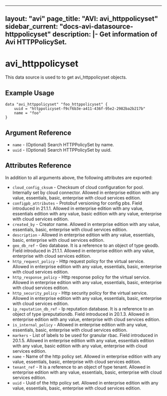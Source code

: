 <!--
    Copyright 2021 VMware, Inc.
    SPDX-License-Identifier: Mozilla Public License 2.0
-->
---
layout: "avi"
page_title: "AVI: avi_httppolicyset"
sidebar_current: "docs-avi-datasource-httppolicyset"
description: |-
  Get information of Avi HTTPPolicySet.
---

# avi_httppolicyset

This data source is used to to get avi_httppolicyset objects.

## Example Usage

```hcl
data "avi_httppolicyset" "foo_httppolicyset" {
    uuid = "httppolicyset-f9cf6b3e-a411-436f-95e2-2982ba2b217b"
    name = "foo"
}
```

## Argument Reference

* `name` - (Optional) Search HTTPPolicySet by name.
* `uuid` - (Optional) Search HTTPPolicySet by uuid.

## Attributes Reference

In addition to all arguments above, the following attributes are exported:

* `cloud_config_cksum` - Checksum of cloud configuration for pool. Internally set by cloud connector. Allowed in enterprise edition with any value, essentials, basic, enterprise with cloud services edition.
* `configpb_attributes` - Protobuf versioning for config pbs. Field introduced in 21.1.1. Allowed in enterprise edition with any value, essentials edition with any value, basic edition with any value, enterprise with cloud services edition.
* `created_by` - Creator name. Allowed in enterprise edition with any value, essentials, basic, enterprise with cloud services edition.
* `description` - Allowed in enterprise edition with any value, essentials, basic, enterprise with cloud services edition.
* `geo_db_ref` - Geo database. It is a reference to an object of type geodb. Field introduced in 21.1.1. Allowed in enterprise edition with any value, enterprise with cloud services edition.
* `http_request_policy` - Http request policy for the virtual service. Allowed in enterprise edition with any value, essentials, basic, enterprise with cloud services edition.
* `http_response_policy` - Http response policy for the virtual service. Allowed in enterprise edition with any value, essentials, basic, enterprise with cloud services edition.
* `http_security_policy` - Http security policy for the virtual service. Allowed in enterprise edition with any value, essentials, basic, enterprise with cloud services edition.
* `ip_reputation_db_ref` - Ip reputation database. It is a reference to an object of type ipreputationdb. Field introduced in 20.1.3. Allowed in enterprise edition with any value, enterprise with cloud services edition.
* `is_internal_policy` - Allowed in enterprise edition with any value, essentials, basic, enterprise with cloud services edition.
* `markers` - List of labels to be used for granular rbac. Field introduced in 20.1.5. Allowed in enterprise edition with any value, essentials edition with any value, basic edition with any value, enterprise with cloud services edition.
* `name` - Name of the http policy set. Allowed in enterprise edition with any value, essentials, basic, enterprise with cloud services edition.
* `tenant_ref` - It is a reference to an object of type tenant. Allowed in enterprise edition with any value, essentials, basic, enterprise with cloud services edition.
* `uuid` - Uuid of the http policy set. Allowed in enterprise edition with any value, essentials, basic, enterprise with cloud services edition.

